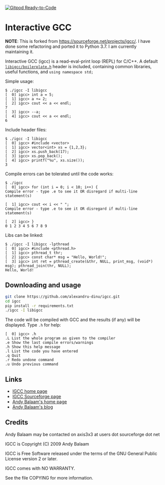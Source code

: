 [![Gitpod Ready-to-Code](https://img.shields.io/badge/Gitpod-Ready--to--Code-blue?logo=gitpod)](https://gitpod.io/#https://github.com/alexandru-dinu/igcc)

# Interactive GCC

**NOTE**: This is forked from https://sourceforge.net/projects/igcc/. I have done some refactoring and ported it to Python 3.7. I am currently maintaining it.

Interactive GCC (igcc) is a read-eval-print loop (REPL) for C/C++.
A default [`libigcc/boilerplate.h`](https://github.com/alexandru-dinu/igcc/blob/master/libigcc/boilerplate.h) header is included, containing common libraries, useful functions, and `using namespace std;`

Simple usage:

```
$ ./igcc -I libigcc
[  0] igcc> int a = 5;
[  1] igcc> a += 2;
[  2] igcc> cout << a << endl;
7
[  3] igcc> --a;
[  4] igcc> cout << a << endl;
6
```

Include header files:

```
$ ./igcc -I libigcc
[  0] igcc> #include <vector>
[  1] igcc> vector<int> xs = {1,2,3};
[  2] igcc> xs.push_back(17);
[  3] igcc> xs.pop_back();
[  4] igcc> printf("%u", xs.size());
3
```

Compile errors can be tolerated until the code works:

```
$ ./igcc
[  0] igcc> for (int i = 0; i < 10; i++) {
Compile error - type .e to see it OR disregard if multi-line statement(s)

[  1] igcc> cout << i << " ";
Compile error - type .e to see it OR disregard if multi-line statement(s)

[  2] igcc> }
0 1 2 3 4 5 6 7 8 9
```

Libs can be linked:

```
$ ./igcc -I libigcc -lpthread
[  0] igcc> #include <pthread.h>
[  1] igcc> pthread_t thr;
[  2] igcc> const char* msg = "Hello, World!";
[  3] igcc> int ret = pthread_create(&thr, NULL, print_msg, (void*) msg); pthread_join(thr, NULL);
Hello, World!
```

## Downloading and usage

```bash
git clone https://github.com/alexandru-dinu/igcc.git
cd igcc
pip install -r requirements.txt
./igcc -I libigcc
```

The code will be compiled with GCC and the results (if any) will be displayed.
Type `.h` for help:

```
[  0] igcc> .h
.L List the whole program as given to the compiler
.e Show the last compile errors/warnings
.h Show this help message
.l List the code you have entered
.q Quit
.r Redo undone command
.u Undo previous command
```


## Links
- [IGCC home page](http://www.artificialworlds.net/wiki/IGCC/IGCC)
- [IGCC Sourceforge page](http://sourceforge.net/projects/igcc/)
- [Andy Balaam's home page](http://www.artificialworlds.net)
- [Andy Balaam's blog](http://www.artificialworlds.net/blog)

## Credits

Andy Balaam may be contacted on axis3x3 at users dot sourceforge dot net

IGCC is Copyright (C) 2009 Andy Balaam

IGCC is Free Software released under the terms of the GNU General Public License version 2 or later.

IGCC comes with NO WARRANTY.

See the file COPYING for more information.
